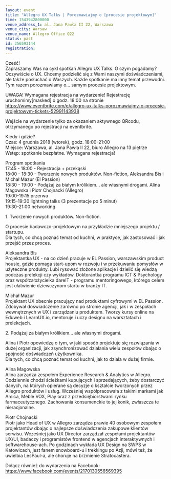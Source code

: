```yaml
---
layout: event
title: "Allegro UX Talks | Porozmawiajmy o [procesie projektowym]"
time: 1543942800000
venue_address_1: al. Jana Pawła II 22, Warszawa
venue_city: Warsaw
venue_name: Allegro Office Q22
status: past
id: 256593144
registration: 
---
```


<p>Cześć!
  <br/>Zapraszamy Was na cykl spotkań Allegro UX Talks. O czym pogadamy? Oczywiście o UX. Chcemy podzielić się z Wami naszymi doświadczeniami, ale także posłuchać o Waszych. Każde spotkanie ma inny temat przewodni. Tym razem porozmawiamy o… samym procesie
  projektowym.</p>
<p>UWAGA! Wymagana rejestracja na wydarzenie! Rejestrację uruchomimy[masked] o godz. 18:00 na stronie
  <br/>
  <a href="https://www.eventbrite.com/e/allegro-ux-talks-porozmawiajmy-o-procesie-projektowym-tickets-52991143938" class="linkified">https://www.eventbrite.com/e/allegro-ux-talks-porozmawiajmy-o-procesie-projektowym-tickets-52991143938</a>
</p>
<p>Wejście na wydarzenie tylko za okazaniem aktywnego QRcodu, otrzymanego po rejestracji na eventbrite.</p>
<p>Kiedy i gdzie?
  <br/>Czas: 4 grudnia 2018 (wtorek), godz. 18:00-21:00
  <br/>Miejsce: Warszawa, al. Jana Pawła II 22, biuro Allegro na 13 piętrze
  <br/>Wstęp: spotkanie bezpłatne. Wymagana rejestracja!</p>
<p>Program spotkania
  <br/>17:45 - 18:00 - Rejestracja + przekąski
  <br/>18:00 - 18:30 - Tworzenie nowych produktów. Non-fiction, Aleksandra Bis i Michał Mazur (El Passion)
  <br/>18:30 - 19:00 - Podążaj za białym królikiem… ale własnymi drogami. Alina Magowska i Piotr Chojnacki (Allegro)
  <br/>19:00-19:15 przerwa
  <br/>19:15-19:30 lightning talks (3 prezentacje po 5 minut)
  <br/>19:30-21:00 networking</p>
<p>1. Tworzenie nowych produktów. Non-fiction.</p>
<p>O procesie badawczo-projektowym na przykładzie mniejszego projektu / startupu.
  <br/>Dla tych, co chcą poznać temat od kuchni, w praktyce, jak zastosować i jak przejść przez proces.</p>
<p>Aleksandra Bis
  <br/>Projektantka UX - na co dzień pracuje w EL Passion, warszawskim product housie, gdzie pomaga start-upom w rozwoju i w przekuwaniu pomysłów w użyteczne produkty. Lubi rysować złożone aplikacje i dzielić się wiedzą podczas prelekcji czy wykładów. Doktorantka
  programu ICT &amp; Psychology oraz współzałożycielka dareIT - programu mentoringowego, którego celem jest ułatwienie dziewczynom startu w branży IT.</p>
<p>Michał Mazur
  <br/>Projektant UX obecnie pracujący nad produktami cyfrowymi w EL Passion. Zdobywał doświadczenie zarówno po stronie agencji, jak i w zespołach wewnętrznych w UX i zarządzaniu produktem. Tworzy kursy online na Eduweb i LearnUX.io, mentoruje i uczy designu
  na warsztatach i prelekcjach.</p>
<p>2. Podążaj za białym królikiem… ale własnymi drogami.</p>
<p>Alina i Piotr opowiedzą o tym, w jaki sposób projektuje się rozwiązania w dużej organizacji, jak zsynchronizować działania wielu zespołów dbając o spójność doświadczeń użytkownika.
  <br/>Dla tych, co chcą poznać temat od kuchni, jak to działa w dużej firmie.</p>
<p>Alina Magowska
  <br/>Alina zarządza zespołem Experience Research &amp; Analytics w Allegro. Codziennie chodzi ścieżkami kupujących i sprzedających, żeby dostarczyć danych, na których opierane są decyzje o kształcie tworzonych przez Allegro produktów i usług. Wcześniej współpracowała
  z takimi markami jak Amica, Meble VOX, Play oraz z przedsiębiorstwami rynku farmaceutycznego. Zachowania konsumenckie to jej konik, zwłaszcza te nieracjonalne.</p>
<p>Piotr Chojnacki
  <br/>Piotr jako Head of UX w Allegro zarządza prawie 40 osobowym zespołem projektantów dbając o najlepsze doświadczenia zakupowe klientów serwisu. Wcześniej jako UX Director zarządzał zespołami projektantów UX/UI, badaczy i programistów frontend w agencjach
  interaktywnych i softwarehouse-ach. Po godzinach wykłada UX Design na SWPS w Katowicach, jest fanem snowboard-u i trekkingu po Azji, mówi też, że uwielbia LesPaul-a, ale choruje na brzmienie Stratocastera.</p>
<p>Dołącz również do wydarzenia na Facebook:
  <br/>
  <a href="https://www.facebook.com/events/2170130556569395" class="linkified">https://www.facebook.com/events/2170130556569395</a>
</p>
